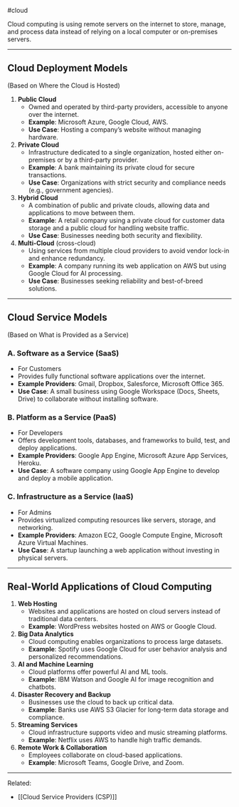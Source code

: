 #cloud 

Cloud computing is using remote servers on the internet to store, manage, and process data instead of relying on a local computer or on-premises servers. 

---
## **Cloud Deployment Models**
(Based on Where the Cloud is Hosted)
1. **Public Cloud**
    - Owned and operated by third-party providers, accessible to anyone over the internet.
    - **Example**: Microsoft Azure, Google Cloud, AWS.
    - **Use Case**: Hosting a company’s website without managing hardware.
2. **Private Cloud**
    - Infrastructure dedicated to a single organization, hosted either on-premises or by a third-party provider.
    - **Example**: A bank maintaining its private cloud for secure transactions.
    - **Use Case**: Organizations with strict security and compliance needs (e.g., government agencies).
3. **Hybrid Cloud**
    - A combination of public and private clouds, allowing data and applications to move between them.
    - **Example**: A retail company using a private cloud for customer data storage and a public cloud for handling website traffic.
    - **Use Case**: Businesses needing both security and flexibility.
4. **Multi-Cloud** (cross-cloud)
    - Using services from multiple cloud providers to avoid vendor lock-in and enhance redundancy.
    - **Example**: A company running its web application on AWS but using Google Cloud for AI processing.
    - **Use Case**: Businesses seeking reliability and best-of-breed solutions.

---
## **Cloud Service Models**
(Based on What is Provided as a Service)
### **A. Software as a Service (SaaS)**
- For Customers
- Provides fully functional software applications over the internet.
- **Example Providers**: Gmail, Dropbox, Salesforce, Microsoft Office 365.
- **Use Case**: A small business using Google Workspace (Docs, Sheets, Drive) to collaborate without installing software.
### **B. Platform as a Service (PaaS)**
- For Developers
- Offers development tools, databases, and frameworks to build, test, and deploy applications.
- **Example Providers**: Google App Engine, Microsoft Azure App Services, Heroku.
- **Use Case**: A software company using Google App Engine to develop and deploy a mobile application.
### **C. Infrastructure as a Service (IaaS)**
- For Admins
- Provides virtualized computing resources like servers, storage, and networking.
- **Example Providers**: Amazon EC2, Google Compute Engine, Microsoft Azure Virtual Machines.
- **Use Case**: A startup launching a web application without investing in physical servers.

---
## **Real-World Applications of Cloud Computing**
1. **Web Hosting**
    - Websites and applications are hosted on cloud servers instead of traditional data centers.
    - **Example**: WordPress websites hosted on AWS or Google Cloud.
2. **Big Data Analytics**
    - Cloud computing enables organizations to process large datasets.
    - **Example**: Spotify uses Google Cloud for user behavior analysis and personalized recommendations.
3. **AI and Machine Learning**
    - Cloud platforms offer powerful AI and ML tools.
    - **Example**: IBM Watson and Google AI for image recognition and chatbots.
4. **Disaster Recovery and Backup**
    - Businesses use the cloud to back up critical data.
    - **Example**: Banks use AWS S3 Glacier for long-term data storage and compliance.
5. **Streaming Services**
    - Cloud infrastructure supports video and music streaming platforms.
    - **Example**: Netflix uses AWS to handle high traffic demands.
6. **Remote Work & Collaboration**
    - Employees collaborate on cloud-based applications.
    - **Example**: Microsoft Teams, Google Drive, and Zoom.

---
Related: 
- [[Cloud Service Providers (CSP)]]